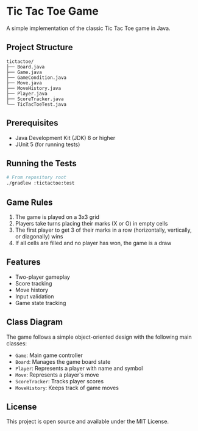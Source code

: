 # Tic Tac Toe Game

A simple implementation of the classic Tic Tac Toe game in Java.

## Project Structure

```
tictactoe/
├── Board.java
├── Game.java
├── GameCondition.java
├── Move.java
├── MoveHistory.java
├── Player.java
├── ScoreTracker.java
└── TicTacToeTest.java
```

## Prerequisites

- Java Development Kit (JDK) 8 or higher
- JUnit 5 (for running tests)

## Running the Tests

```bash
# From repository root
./gradlew :tictactoe:test
```

## Game Rules

1. The game is played on a 3x3 grid
2. Players take turns placing their marks (X or O) in empty cells
3. The first player to get 3 of their marks in a row (horizontally, vertically, or diagonally) wins
4. If all cells are filled and no player has won, the game is a draw

## Features

- Two-player gameplay
- Score tracking
- Move history
- Input validation
- Game state tracking

## Class Diagram

The game follows a simple object-oriented design with the following main classes:
- `Game`: Main game controller
- `Board`: Manages the game board state
- `Player`: Represents a player with name and symbol
- `Move`: Represents a player's move
- `ScoreTracker`: Tracks player scores
- `MoveHistory`: Keeps track of game moves

## License

This project is open source and available under the MIT License. 
